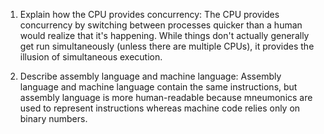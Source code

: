 <!-- Answers to the Short Answer Essay Questions go here -->

1. Explain how the CPU provides concurrency:
The CPU provides concurrency by switching between processes quicker than a human would realize that it's happening.  While things don't actually generally get run simultaneously (unless there are multiple CPUs), it provides the illusion of simultaneous execution.

2. Describe assembly language and machine language:
Assembly language and machine language contain the same instructions, but assembly language is more human-readable because mneumonics are used to represent instructions whereas machine code relies only on binary numbers.

